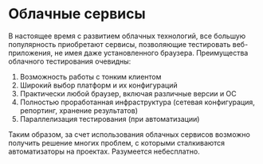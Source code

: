 # Облачные сервисы

В настоящее время с развитием облачных технологий, все большую популярность приобретают сервисы, позволяющие тестировать веб-приложения, не имея даже установленного браузера. Преимущества облачного тестирования очевидны:
1. Возможность работы с тонким клиентом
2. Широкий выбор платформ и их конфигураций
3. Практически любой браузер, включая различные версии и ОС
4. Полностью проработанная инфраструктура (сетевая конфигурация, репортинг, хранение результатов)
5. Параллелизация тестирования (при автоматизации)

Таким образом, за счет использования облачных сервисов возможно получить решение многих проблем, с которыми сталкиваются автоматизаторы на проектах. Разумеется небесплатно.
